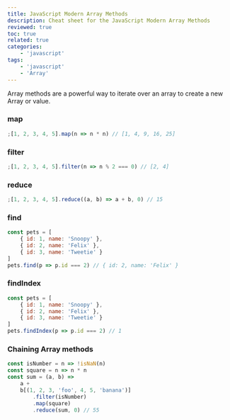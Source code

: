 ```yaml
---
title: JavaScript Modern Array Methods
description: Cheat sheet for the JavaScript Modern Array Methods
reviewed: true
toc: true
related: true
categories:
    - 'javascript'
tags:
    - 'javascript'
    - 'Array'
---
```


Array methods are a powerful way to iterate over an array to create a new Array or value.

<!--more-->

### map

```js
;[1, 2, 3, 4, 5].map(n => n * n) // [1, 4, 9, 16, 25]
```

### filter

```js
;[1, 2, 3, 4, 5].filter(n => n % 2 === 0) // [2, 4]
```

### reduce

```js
;[1, 2, 3, 4, 5].reduce((a, b) => a + b, 0) // 15
```

### find

```js
const pets = [
    { id: 1, name: 'Snoopy' },
    { id: 2, name: 'Felix' },
    { id: 3, name: 'Tweetie' }
]
pets.find(p => p.id === 2) // { id: 2, name: 'Felix' }
```

### findIndex

```js
const pets = [
    { id: 1, name: 'Snoopy' },
    { id: 2, name: 'Felix' },
    { id: 3, name: 'Tweetie' }
]
pets.findIndex(p => p.id === 2) // 1
```

### Chaining Array methods

```js
const isNumber = n => !isNaN(n)
const square = n => n * n
const sum = (a, b) =>
    a +
    b[(1, 2, 3, 'foo', 4, 5, 'banana')]
        .filter(isNumber)
        .map(square)
        .reduce(sum, 0) // 55
```
